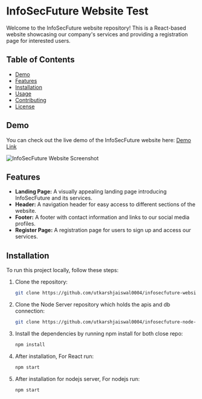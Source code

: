 # InfoSecFuture Website Test

Welcome to the InfoSecFuture website repository! This is a React-based website showcasing our company's services and providing a registration page for interested users.

## Table of Contents
- [Demo](#demo)
- [Features](#features)
- [Installation](#installation)
- [Usage](#usage)
- [Contributing](#contributing)
- [License](#license)

## Demo

You can check out the live demo of the InfoSecFuture website here: [Demo Link](https://www.infosecfuture.com)

![InfoSecFuture Website Screenshot](./screenshot.png)

## Features

- **Landing Page:** A visually appealing landing page introducing InfoSecFuture and its services.
- **Header:** A navigation header for easy access to different sections of the website.
- **Footer:** A footer with contact information and links to our social media profiles.
- **Register Page:** A registration page for users to sign up and access our services.

## Installation

To run this project locally, follow these steps:

1. Clone the repository:

   ```bash
   git clone https://github.com/utkarshjaiswal0004/infosecfuture-website.git


2. Clone the Node Server repository which holds the apis and db connection:

   ```bash
   git clone https://github.com/utkarshjaiswal0004/infosecfuture-node-api.git

3. Install the dependencies by running npm install for both close repo:

   ```bash
   npm install

4. After installation, For React run:

   ```bash
   npm start

5. After installation for nodejs server, For nodejs run:

   ```bash
   npm start